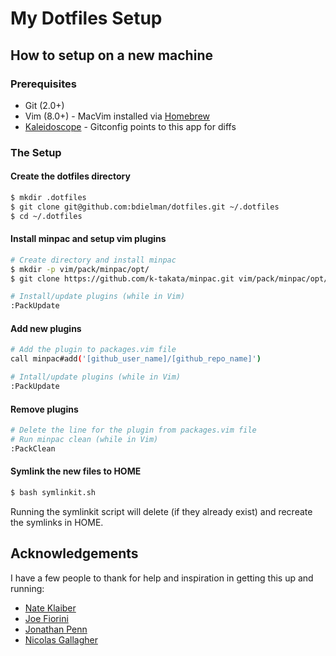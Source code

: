 # My Dotfiles Setup

## How to setup on a new machine

### Prerequisites

* Git (2.0+)
* Vim (8.0+) - MacVim installed via [Homebrew](https://brew.sh)
* [Kaleidoscope](https://www.kaleidoscopeapp.com) - Gitconfig points to this app for diffs

### The Setup

#### Create the dotfiles directory

```bash
$ mkdir .dotfiles
$ git clone git@github.com:bdielman/dotfiles.git ~/.dotfiles
$ cd ~/.dotfiles
```

#### Install minpac and setup vim plugins

```bash
# Create directory and install minpac
$ mkdir -p vim/pack/minpac/opt/
$ git clone https://github.com/k-takata/minpac.git vim/pack/minpac/opt/minpac

# Install/update plugins (while in Vim)
:PackUpdate
```

#### Add new plugins

```bash
# Add the plugin to packages.vim file
call minpac#add('[github_user_name]/[github_repo_name]')

# Intall/update plugins (while in Vim)
:PackUpdate
```

#### Remove plugins

```bash
# Delete the line for the plugin from packages.vim file
# Run minpac clean (while in Vim)
:PackClean
```

#### Symlink the new files to HOME

```bash
$ bash symlinkit.sh
```

Running the symlinkit script will delete (if they already exist) and recreate the symlinks in HOME.

## Acknowledgements

I have a few people to thank for help and inspiration in getting this up and running:

* [Nate Klaiber](https://github.com/nateklaiber)
* [Joe Fiorini](https://github.com/joefiorini)
* [Jonathan Penn](https://github.com/jonathanpenn)
* [Nicolas Gallagher](https://github.com/necolas)
